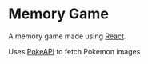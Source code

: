 # Memory Game

A memory game made using [React](https://react.dev/).

Uses [PokeAPI](https://pokeapi.co/) to fetch Pokemon images
